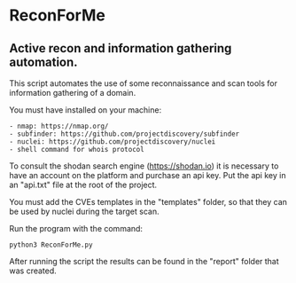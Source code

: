 # ReconForMe

## Active recon and information gathering automation.

This script automates the use of some reconnaissance and scan tools for information gathering of a domain.

You must have installed on your machine:

```
- nmap: https://nmap.org/
- subfinder: https://github.com/projectdiscovery/subfinder
- nuclei: https://github.com/projectdiscovery/nuclei
- shell command for whois protocol
```

To consult the shodan search engine (https://shodan.io) it is necessary to have an account on the platform and purchase an api key. Put the api key in an "api.txt" file at the root of the project.

You must add the CVEs templates in the "templates" folder, so that they can be used by nuclei during the target scan.

Run the program with the command:

```
python3 ReconForMe.py
```

After running the script the results can be found in the "report" folder that was created.
